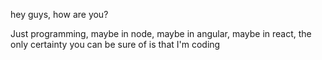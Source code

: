 hey guys, how are you?

Just programming, maybe in node, 
maybe in angular, maybe in react,
the only certainty you can be sure of is that I'm coding
